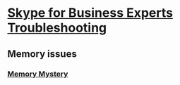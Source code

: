 # [Skype for Business Experts Troubleshooting](../skype-experts.md)

## Memory issues
### [Memory Mystery](../memory-issues/sfb-memory-mystery.md)